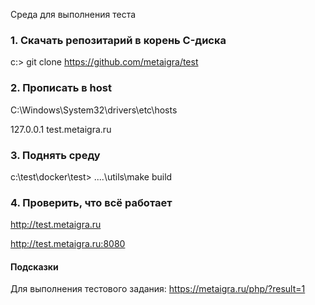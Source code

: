 Среда для выполнения теста

### 1. Скачать репозитарий в корень C-диска

c:\> git clone https://github.com/metaigra/test

### 2. Прописать в host

C:\Windows\System32\drivers\etc\hosts 

127.0.0.1 test.metaigra.ru

### 3. Поднять среду

c:\test\docker\test\> ..\..\utils\make build

### 4. Проверить, что всё работает

http://test.metaigra.ru

http://test.metaigra.ru:8080

#### Подсказки

Для выполнения тестового задания: https://metaigra.ru/php/?result=1

